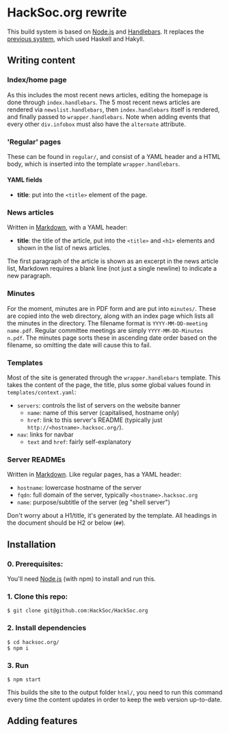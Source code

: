 HackSoc.org rewrite
===

This build system is based on [Node.js][nodejs] and [Handlebars]. It replaces the [previous system][Hakyll], which used Haskell and Hakyll.

## Writing content

### Index/home page
As this includes the most recent news articles, editing the homepage is done through `index.handlebars`. The 5 most recent news articles are rendered via `newslist.handlebars`, then `index.handlebars` itself is rendered, and finally passed to `wrapper.handlebars`. Note when adding events that every other `div.infobox` must also have the `alternate` attribute.

### 'Regular' pages
These can be found in `regular/`, and consist of a YAML header and a HTML body, which is inserted into the template `wrapper.handlebars`.

#### YAML fields
 - **title**: put into the `<title>` element of the page.

### News articles
Written in [Markdown], with a YAML header:
 - **title**: the title of the article, put into the `<title>` and `<h1>` elements and shown in the list of news articles.

The first paragraph of the article is shown as an excerpt in the news article list, Markdown requires a blank line (not just a single newline) to indicate a new paragraph.
### Minutes
For the moment, minutes are in PDF form and are put into `minutes/`. These are copied into the web directory, along with an index page which lists all the minutes in the directory. The filename format is `YYYY-MM-DD-meeting name.pdf`. Regular committee meetings are simply `YYYY-MM-DD-Minutes n.pdf`. The minutes page sorts these in ascending date order based on the filename, so omitting the date will cause this to fail.

### Templates
Most of the site is generated through the `wrapper.handlebars` template. This takes the content of the page, the title, plus some global values found in `templates/context.yaml`:

 - `servers`: controls the list of servers on the website banner
    - `name`: name of this server (capitalised, hostname only)
    - `href`: link to this server's README (typically just `http://<hostname>.hacksoc.org/`).
 - `nav`: links for navbar
    - `text` and `href`: fairly self-explanatory


### Server READMEs
Written in [Markdown]. Like regular pages, has a YAML header:
 - `hostname`: lowercase hostname of the server
 - `fqdn`: full domain of the server, typically `<hostname>.hacksoc.org`
 - `name`: purpose/subtitle of the server (eg "shell server")

Don't worry about a H1/title, it's generated by the template. All headings in the document should be H2 or below (`##`).

## Installation
### 0. Prerequisites:
You'll need [Node.js][nodejs] (with npm) to install and run this.
<!-- maybe add a quick link to install scripts? -->
### 1. Clone this repo:
```
$ git clone git@github.com:HackSoc/HackSoc.org
```
### 2. Install dependencies
```
$ cd hacksoc.org/
$ npm i
```
### 3. Run
```
$ npm start
```
This builds the site to the output folder `html/`, you need to run this command every time the content updates in order to keep the web version up-to-date.

## Adding features

[nodejs]: https://nodejs.org/en/
[Handlebars]: https://handlebarsjs.com/
[Markdown]: https://daringfireball.net/projects/markdown/syntax
[Hakyll]: https://github.com/HackSoc/hacksoc.org/tree/hakyll-last